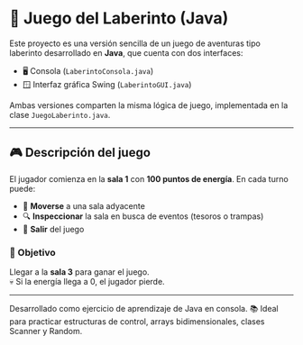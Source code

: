 # 🧩 Juego del Laberinto (Java)

Este proyecto es una versión sencilla de un juego de aventuras tipo laberinto desarrollado en **Java**, que cuenta con dos interfaces:

- 🖥️ Consola (`LaberintoConsola.java`)
- 🪟 Interfaz gráfica Swing (`LaberintoGUI.java`)

Ambas versiones comparten la misma lógica de juego, implementada en la clase `JuegoLaberinto.java`.

---

## 🎮 Descripción del juego

El jugador comienza en la **sala 1** con **100 puntos de energía**. En cada turno puede:

- 🧭 **Moverse** a una sala adyacente
- 🔍 **Inspeccionar** la sala en busca de eventos (tesoros o trampas)
- 🚪 **Salir** del juego

### 🏁 Objetivo
Llegar a la **sala 3** para ganar el juego.  
💀 Si la energía llega a 0, el jugador pierde.


---
Desarrollado como ejercicio de aprendizaje de Java en consola.
📚 Ideal para practicar estructuras de control, arrays bidimensionales, clases Scanner y Random.
